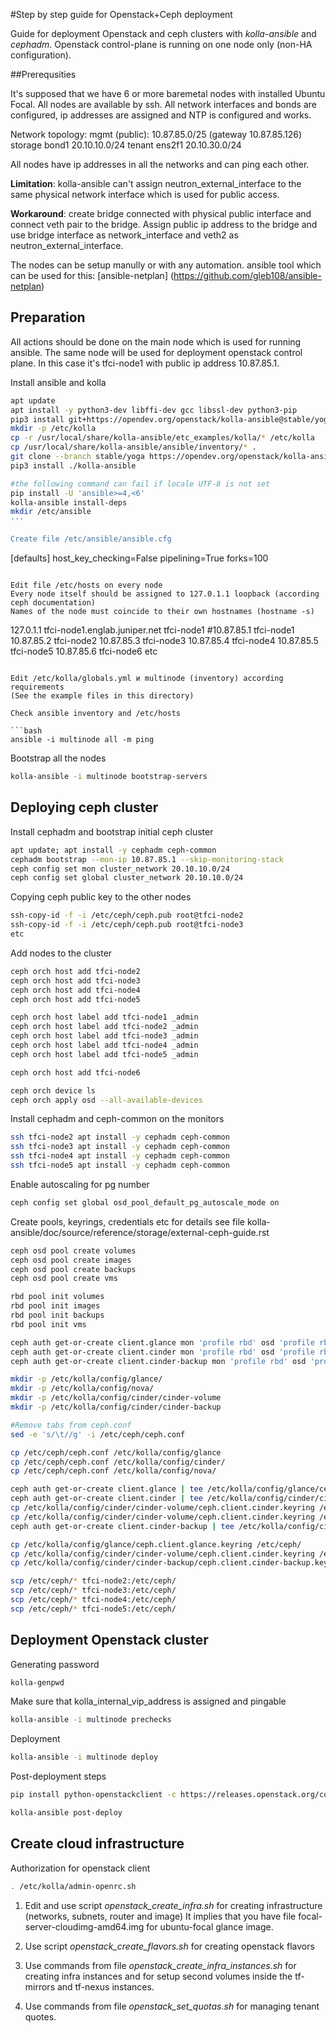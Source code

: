 #Step by step guide for Openstack+Ceph deployment

Guide for deployment Openstack and ceph clusters with *kolla-ansible* and *cephadm*.
Openstack control-plane is running on one node only (non-HA configuration).

##Prerequsities

It's supposed that we have 6 or more baremetal nodes with installed Ubuntu Focal.
All nodes are available by ssh. All network interfaces and bonds are configured,
ip addresses are assigned and NTP is configured and works.

Network topology:
mgmt (public): 10.87.85.0/25 (gateway 10.87.85.126)
storage  bond1   20.10.10.0/24
tenant   ens2f1  20.10.30.0/24

All nodes have ip addresses in all the networks and can ping each other.

**Limitation**:
kolla-ansible can't assign neutron_external_interface to the same physical network interface which is used for public access.

**Workaround**: create bridge connected with physical public interface and connect veth pair to the bridge.
Assign public ip address to the bridge and use bridge interface as network_interface and veth2 as neutron_external_interface.

The nodes can be setup manully or with any automation.
ansible tool which can be used for this:
[ansible-netplan] (https://github.com/gleb108/ansible-netplan)

## Preparation
All actions should be done on the main node which is used for running ansible.
The same node will be used for deployment openstack control plane.
In this case it's tfci-node1 with public ip address 10.87.85.1.

Install ansible and kolla

```bash
apt update
apt install -y python3-dev libffi-dev gcc libssl-dev python3-pip
pip3 install git+https://opendev.org/openstack/kolla-ansible@stable/yoga
mkdir -p /etc/kolla
cp -r /usr/local/share/kolla-ansible/etc_examples/kolla/* /etc/kolla
cp /usr/local/share/kolla-ansible/ansible/inventory/* .
git clone --branch stable/yoga https://opendev.org/openstack/kolla-ansible
pip3 install ./kolla-ansible

#the following command can fail if locale UTF-8 is not set
pip install -U 'ansible>=4,<6'
kolla-ansible install-deps
mkdir /etc/ansible
'''

Create file /etc/ansible/ansible.cfg

```
[defaults]
host_key_checking=False
pipelining=True
forks=100
```

Edit file /etc/hosts on every node
Every node itself should be assigned to 127.0.1.1 loopback (according ceph documentation)
Names of the node must coincide to their own hostnames (hostname -s)

```
127.0.1.1 tfci-node1.englab.juniper.net tfci-node1
#10.87.85.1 tfci-node1
10.87.85.2 tfci-node2
10.87.85.3 tfci-node3
10.87.85.4 tfci-node4
10.87.85.5 tfci-node5
10.87.85.6 tfci-node6
etc
```

Edit /etc/kolla/globals.yml и multinode (inventory) according requirements
(See the example files in this directory)

Check ansible inventory and /etc/hosts

```bash
ansible -i multinode all -m ping
```

Bootstrap all the nodes
```bash
kolla-ansible -i multinode bootstrap-servers
```

## Deploying ceph cluster

Install cephadm and bootstrap initial ceph cluster

```bash
apt update; apt install -y cephadm ceph-common
cephadm bootstrap --mon-ip 10.87.85.1 --skip-monitoring-stack
ceph config set mon cluster_network 20.10.10.0/24
ceph config set global cluster_network 20.10.10.0/24
```
Copying ceph public key to the other nodes
```bash
ssh-copy-id -f -i /etc/ceph/ceph.pub root@tfci-node2
ssh-copy-id -f -i /etc/ceph/ceph.pub root@tfci-node3
etc
```

Add nodes to the cluster

```bash
ceph orch host add tfci-node2
ceph orch host add tfci-node3
ceph orch host add tfci-node4
ceph orch host add tfci-node5

ceph orch host label add tfci-node1 _admin
ceph orch host label add tfci-node2 _admin
ceph orch host label add tfci-node3 _admin
ceph orch host label add tfci-node4 _admin
ceph orch host label add tfci-node5 _admin

ceph orch host add tfci-node6

ceph orch device ls
ceph orch apply osd --all-available-devices
```

Install cephadm and ceph-common on the monitors
```bash
ssh tfci-node2 apt install -y cephadm ceph-common
ssh tfci-node3 apt install -y cephadm ceph-common
ssh tfci-node4 apt install -y cephadm ceph-common
ssh tfci-node5 apt install -y cephadm ceph-common
```

Enable autoscaling for pg number
```bash
ceph config set global osd_pool_default_pg_autoscale_mode on
```

Create pools, keyrings, credentials etc
for details see file kolla-ansible/doc/source/reference/storage/external-ceph-guide.rst

```bash
ceph osd pool create volumes
ceph osd pool create images
ceph osd pool create backups
ceph osd pool create vms

rbd pool init volumes
rbd pool init images
rbd pool init backups
rbd pool init vms

ceph auth get-or-create client.glance mon 'profile rbd' osd 'profile rbd pool=images' mgr 'profile rbd pool=images'
ceph auth get-or-create client.cinder mon 'profile rbd' osd 'profile rbd pool=volumes, profile rbd pool=vms, profile rbd-read-only pool=images' mgr 'profile rbd pool=volumes, profile rbd pool=vms'
ceph auth get-or-create client.cinder-backup mon 'profile rbd' osd 'profile rbd pool=backups' mgr 'profile rbd pool=backups'

mkdir -p /etc/kolla/config/glance/
mkdir -p /etc/kolla/config/nova/
mkdir -p /etc/kolla/config/cinder/cinder-volume
mkdir -p /etc/kolla/config/cinder/cinder-backup

#Remove tabs from ceph.conf
sed -e 's/\t//g' -i /etc/ceph/ceph.conf

cp /etc/ceph/ceph.conf /etc/kolla/config/glance
cp /etc/ceph/ceph.conf /etc/kolla/config/cinder/
cp /etc/ceph/ceph.conf /etc/kolla/config/nova/

ceph auth get-or-create client.glance | tee /etc/kolla/config/glance/ceph.client.glance.keyring
ceph auth get-or-create client.cinder | tee /etc/kolla/config/cinder/cinder-volume/ceph.client.cinder.keyring
cp /etc/kolla/config/cinder/cinder-volume/ceph.client.cinder.keyring /etc/kolla/config/cinder/cinder-backup/ceph.client.cinder.keyring
cp /etc/kolla/config/cinder/cinder-volume/ceph.client.cinder.keyring /etc/kolla/config/nova/ceph.client.cinder.keyring
ceph auth get-or-create client.cinder-backup | tee /etc/kolla/config/cinder/cinder-backup/ceph.client.cinder-backup.keyring

cp /etc/kolla/config/glance/ceph.client.glance.keyring /etc/ceph/
cp /etc/kolla/config/cinder/cinder-volume/ceph.client.cinder.keyring /etc/ceph/
cp /etc/kolla/config/cinder/cinder-backup/ceph.client.cinder-backup.keyring /etc/ceph

scp /etc/ceph/* tfci-node2:/etc/ceph/
scp /etc/ceph/* tfci-node3:/etc/ceph/
scp /etc/ceph/* tfci-node4:/etc/ceph/
scp /etc/ceph/* tfci-node5:/etc/ceph/

```



## Deployment Openstack cluster

Generating password
```bash
kolla-genpwd
```

Make sure that kolla_internal_vip_address is assigned and pingable
```bash
kolla-ansible -i multinode prechecks
```
Deployment

```bash
kolla-ansible -i multinode deploy
```

Post-deployment steps
```bash
pip install python-openstackclient -c https://releases.openstack.org/constraints/upper/yoga

kolla-ansible post-deploy
```

## Create cloud infrastructure

Authorization for openstack client
```bash
. /etc/kolla/admin-openrc.sh
```

1. Edit and use script *openstack_create_infra.sh* for creating infrastructure (networks, subnets, router and image)
It implies that you have file focal-server-cloudimg-amd64.img for ubuntu-focal glance image.

2. Use script *openstack_create_flavors.sh* for creating openstack flavors

3. Use commands from file *openstack_create_infra_instances.sh* for creating infra instances and for setup second volumes
inside the tf-mirrors and tf-nexus instances.

4. Use commands from file *openstack_set_quotas.sh* for managing tenant quotes.




